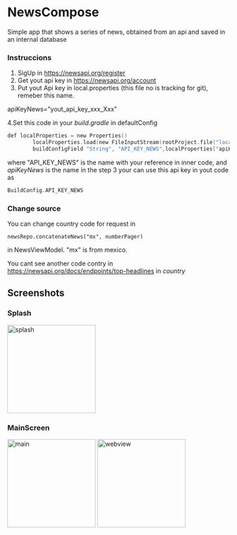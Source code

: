 # NewsCompose
Simple app that shows a series of news, obtained from an api and saved in an internal database


### Instruccions

1. SigUp in https://newsapi.org/register
2. Get yout api key in https://newsapi.org/account
3. Put yout Api key in local.properties (this file no is tracking for git), remeber this name.

  apiKeyNews="yout_api_key_xxx_Xxx"

4.Set this code in your *build.gradle* in defaultConfig 

```kotlin
def localProperties = new Properties()
        localProperties.load(new FileInputStream(rootProject.file("local.properties")))
        buildConfigField "String", "API_KEY_NEWS",localProperties['apiKeyNews']

```
where "API_KEY_NEWS" is the name with your reference in inner code, and *apiKeyNews* is the name in the step 3
your can use this api key in yout code as 

```kotlin
BuildConfig.API_KEY_NEWS
```

### Change source

You can change country code for request in

```
newsRepo.concatenateNews("mx", numberPager)
```

in NewsViewModel. "mx" is from mexico.

You cant see another code contry in https://newsapi.org/docs/endpoints/top-headlines in *country*

## Screenshots
### Splash
<p>
  <img src="https://i.imgur.com/9Ozjgr7.png" alt="splash" width="200"/>
</p>

### MainScreen
<p>
  <img src="https://i.imgur.com/ygIvEqL.png" alt="main" width="200"/>
  <img src="https://i.imgur.com/Ys6Iy4Z.png" alt="webview" width="200"/>
</p>
